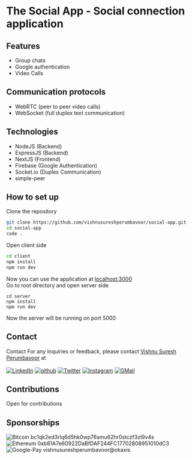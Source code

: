 # The Social App - Social connection application

## Features
* Group chats
* Google authentication
* Video Calls

## Communication protocols
* WebRTC (peer to peer video calls)
* WebSocket (full duplex text communication)

## Technologies
* NodeJS (Backend)
* ExpressJS (Backend)
* NextJS (Frontend)
* Firebase (Google Authentication)
* Socket.io (Duplex Communication)
* simple-peer

## How to set up
Clone the repository
```sh
git clone https://github.com/vishnusureshperumbavoor/social-app.git
cd social-app
code .
```
Open client side
```sh
cd client
npm install
npm run dev
```
Now you can use the application at [localhost:3000](https://localhost:3001) <br>
Go to root directory and open server side
```
cd server
npm install
npm run dev
```
Now the server will be running on port 5000

## Contact
Contact
For any inquiries or feedback, please contact [Vishnu Suresh Perumbavoor](https://vishnusureshperumbavoor.github.io/V-S-P/) at <br> <br>
[![LinkedIn][linkedin-shield]][linkedin-url]
[![github][github-shield]][github-url]
[![Twitter][twitter-shield]][twitter-url]
[![Instagram][instagram-shield]][instagram-url]
[![GMail][gmail-shield]][gmail-url]

## Contributions 
Open for contributions

## Sponsorships
![Bitcoin](https://img.shields.io/badge/Bitcoin-000?style=for-the-badge&logo=bitcoin&logoColor=white)  bc1qk2ed3rlq6d5hk0wp76smu62hr0stczf3zl9v4s <br>
![Ethereum](https://img.shields.io/badge/Ethereum-3C3C3D?style=for-the-badge&logo=Ethereum&logoColor=white)  0xb81A7e60922DaBfDAF244FC17702808951010dC3 <br>
![Google-Pay](https://img.shields.io/badge/GooglePay-%233780F1.svg?style=for-the-badge&logo=Google-Pay&logoColor=white) vishnusureshperumbavoor@okaxis

[linkedin-shield]: https://img.shields.io/badge/LinkedIn-0077B5?style=for-the-badge&logo=linkedin&logoColor=white
[linkedin-url]: https://www.linkedin.com/in/vishnu-suresh-perumbavoor/
[twitter-shield]: https://img.shields.io/badge/Twitter-1DA1F2?style=for-the-badge&logo=twitter&logoColor=white
[twitter-url]: https://twitter.com/in/vspeeeeee
[instagram-shield]: https://img.shields.io/badge/Instagram-E4405F?style=for-the-badge&logo=instagram&logoColor=white
[instagram-url]: https://www.instagram.com/vishnusureshperumbavoor/
[linktree-shield]: https://img.shields.io/badge/linktree-39E09B?style=for-the-badge&logo=linktree&logoColor=white
[linktree-url]: https://linktr.ee/vishnusureshperumbavoor2.0
[github-shield]: https://img.shields.io/badge/GitHub-100000?style=for-the-badge&logo=github&logoColor=white
[github-url]: https://github.com/vishnusureshperumbavoor
[gmail-shield]: https://img.shields.io/badge/Gmail-D14836?style=for-the-badge&logo=gmail&logoColor=white
[gmail-url]: mailto:vishnusureshperumbavoor@gmail.com




